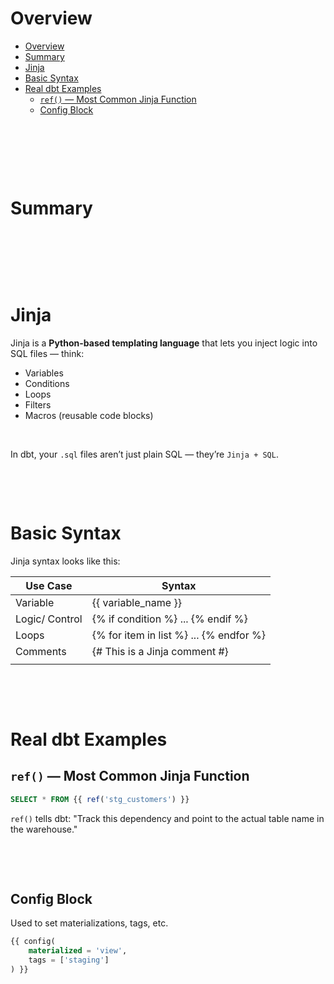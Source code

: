 # Overview

- [Overview](#overview)
- [Summary](#summary)
- [Jinja](#jinja)
- [Basic Syntax](#basic-syntax)
- [Real dbt Examples](#real-dbt-examples)
  - [`ref()` — Most Common Jinja Function](#ref--most-common-jinja-function)
  - [Config Block](#config-block)

&nbsp;

&nbsp;

&nbsp;

# Summary

&nbsp;

&nbsp;

&nbsp;

# Jinja

Jinja is a **Python-based templating language** that lets you inject logic into SQL files — think:

- Variables
- Conditions
- Loops
- Filters
- Macros (reusable code blocks)

&nbsp;

In dbt, your `.sql` files aren’t just plain SQL — they’re `Jinja + SQL`.

&nbsp;

&nbsp;

# Basic Syntax

Jinja syntax looks like this:

| Use Case       | Syntax                                  |
| -------------- | --------------------------------------- |
| Variable       | {{ variable_name }}                     |
| Logic/ Control | {% if condition %} ... {% endif %}      |
| Loops          | {% for item in list %} ... {% endfor %} |
| Comments       | {# This is a Jinja comment #}           |
|                |                                         |

&nbsp;

&nbsp;

# Real dbt Examples

## `ref()` — Most Common Jinja Function

```sql
SELECT * FROM {{ ref('stg_customers') }}
```

`ref()` tells dbt: "Track this dependency and point to the actual table name in the warehouse."

&nbsp;

&nbsp;

## Config Block

Used to set materializations, tags, etc.

```sql
{{ config(
    materialized = 'view',
    tags = ['staging']
) }}
```

&nbsp;

&nbsp;

&nbsp;

&nbsp;

&nbsp;

&nbsp;

&nbsp;
